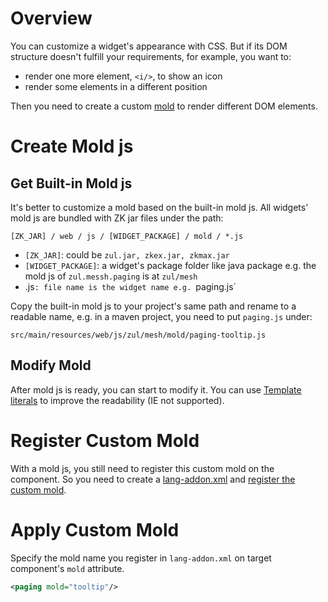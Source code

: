 # Overview

You can customize a widget's appearance with CSS. But if its DOM
structure doesn't fulfill your requirements, for example, you want to:

- render one more element, `<i/>`, to show an icon
- render some elements in a different position

Then you need to create a custom [ mold]({{site.baseurl}}/zk_dev_ref/theming_and_styling/molds)
to render different DOM elements.

# Create Mold js

## Get Built-in Mold js

It's better to customize a mold based on the built-in mold js. All
widgets' mold js are bundled with ZK jar files under the path:

`[ZK_JAR] / web / js / [WIDGET_PACKAGE] / mold / *.js`

- `[ZK_JAR]`: could be `zul.jar, zkex.jar, zkmax.jar`
- `[WIDGET_PACKAGE]`: a widget's package folder like java package e.g.
  the mold js of `zul.messh.paging` is at `zul/mesh`
- .js`: file name is the widget name e.g. `paging.js`

Copy the built-in mold js to your project's same path and rename to a
readable name, e.g. in a maven project, you need to put `paging.js`
under:

`src/main/resources/web/js/zul/mesh/mold/paging-tooltip.js`

## Modify Mold

After mold js is ready, you can start to modify it. You can use
[Template literals](https://developer.mozilla.org/en-US/docs/Web/JavaScript/Reference/Template_literals)
to improve the readability (IE not supported).

# Register Custom Mold

With a mold js, you still need to register this custom mold on the
component. So you need to create a [ lang-addon.xml]({{site.baseurl}}/zk_client_side_ref/language_definition#Language_Addon)
and [ register the custom mold]({{site.baseurl}}/zk_client_side_ref/language_definition/component#Custom_Mold).

# Apply Custom Mold

Specify the mold name you register in `lang-addon.xml` on target
component's `mold` attribute.

```xml
<paging mold="tooltip"/>
```
